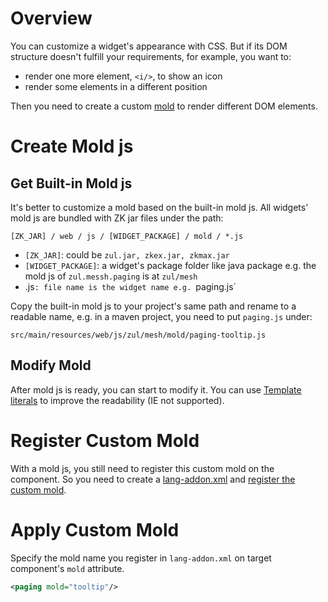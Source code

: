 # Overview

You can customize a widget's appearance with CSS. But if its DOM
structure doesn't fulfill your requirements, for example, you want to:

- render one more element, `<i/>`, to show an icon
- render some elements in a different position

Then you need to create a custom [ mold]({{site.baseurl}}/zk_dev_ref/theming_and_styling/molds)
to render different DOM elements.

# Create Mold js

## Get Built-in Mold js

It's better to customize a mold based on the built-in mold js. All
widgets' mold js are bundled with ZK jar files under the path:

`[ZK_JAR] / web / js / [WIDGET_PACKAGE] / mold / *.js`

- `[ZK_JAR]`: could be `zul.jar, zkex.jar, zkmax.jar`
- `[WIDGET_PACKAGE]`: a widget's package folder like java package e.g.
  the mold js of `zul.messh.paging` is at `zul/mesh`
- .js`: file name is the widget name e.g. `paging.js`

Copy the built-in mold js to your project's same path and rename to a
readable name, e.g. in a maven project, you need to put `paging.js`
under:

`src/main/resources/web/js/zul/mesh/mold/paging-tooltip.js`

## Modify Mold

After mold js is ready, you can start to modify it. You can use
[Template literals](https://developer.mozilla.org/en-US/docs/Web/JavaScript/Reference/Template_literals)
to improve the readability (IE not supported).

# Register Custom Mold

With a mold js, you still need to register this custom mold on the
component. So you need to create a [ lang-addon.xml]({{site.baseurl}}/zk_client_side_ref/language_definition#Language_Addon)
and [ register the custom mold]({{site.baseurl}}/zk_client_side_ref/language_definition/component#Custom_Mold).

# Apply Custom Mold

Specify the mold name you register in `lang-addon.xml` on target
component's `mold` attribute.

```xml
<paging mold="tooltip"/>
```
